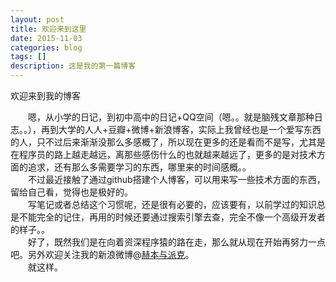 ```yaml
---
layout: post
title: 欢迎来到这里
date: 2015-11-03
categories: blog
tags: []
description: 这是我的第一篇博客
---
```

 欢迎来到我的博客

 　　嗯，从小学的日记，到初中高中的日记+QQ空间（嗯。。就是脑残文章那种日志。。），再到大学的人人+豆瓣+微博+新浪博客，实际上我曾经也是一个爱写东西的人，只不过后来渐渐没那么多感概了，所以现在更多的还是看而不是写，尤其是在程序员的路上越走越远，离那些感伤什么的也就越来越远了，更多的是对技术方面的追求，还有那么多需要学习的东西，哪里来的时间感概。。  
　　不过最近接触了通过github搭建个人博客，可以用来写一些技术方面的东西，留给自己看，觉得也是极好的。  
　　写笔记或者总结这个习惯呢，还是很有必要的，应该要有，以前学过的知识总是不能完全的记住，再用的时候还要通过搜索引擎去查，完全不像一个高级开发者的样子。。  
　　好了，既然我们是在向着资深程序猿的路在走，那么就从现在开始再努力一点吧。另外欢迎关注我的新浪微博@[赫本与派克](http://weibo.com/2247005515)。  
 　　就这样。